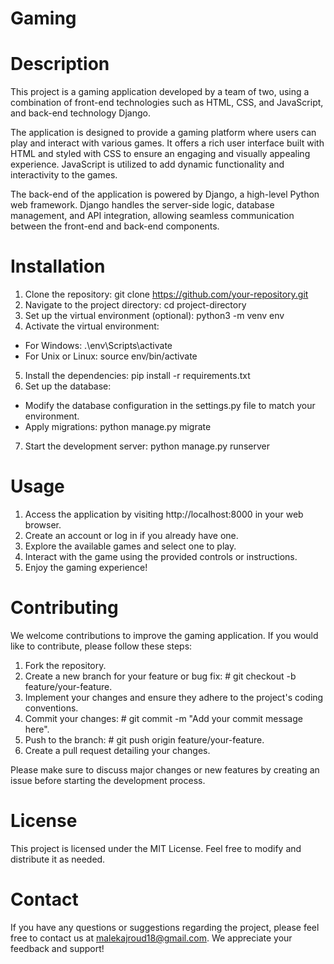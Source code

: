 # Gaming
# Description
This project is a gaming application developed by a team of two, using a combination of front-end technologies such as HTML, CSS, and JavaScript, and back-end technology Django.

The application is designed to provide a gaming platform where users can play and interact with various games. It offers a rich user interface built with HTML and styled with CSS to ensure an engaging and visually appealing experience. JavaScript is utilized to add dynamic functionality and interactivity to the games.

The back-end of the application is powered by Django, a high-level Python web framework. Django handles the server-side logic, database management, and API integration, allowing seamless communication between the front-end and back-end components.

# Installation
1) Clone the repository: git clone https://github.com/your-repository.git
2) Navigate to the project directory: cd project-directory
3) Set up the virtual environment (optional): python3 -m venv env
4) Activate the virtual environment:
* For Windows: .\env\Scripts\activate
* For Unix or Linux: source env/bin/activate
5) Install the dependencies: pip install -r requirements.txt
6) Set up the database:
* Modify the database configuration in the settings.py file to match your environment.
* Apply migrations: python manage.py migrate
7) Start the development server: python manage.py runserver
# Usage
1) Access the application by visiting http://localhost:8000 in your web browser.
2) Create an account or log in if you already have one.
3) Explore the available games and select one to play.
4) Interact with the game using the provided controls or instructions.
5) Enjoy the gaming experience!

# Contributing
We welcome contributions to improve the gaming application. If you would like to contribute, please follow these steps:

1) Fork the repository.
2) Create a new branch for your feature or bug fix: # git checkout -b feature/your-feature.
3) Implement your changes and ensure they adhere to the project's coding conventions.
4) Commit your changes: # git commit -m "Add your commit message here".
5) Push to the branch: # git push origin feature/your-feature.
6) Create a pull request detailing your changes.

Please make sure to discuss major changes or new features by creating an issue before starting the development process.

# License
This project is licensed under the MIT License. Feel free to modify and distribute it as needed.

# Contact
If you have any questions or suggestions regarding the project, please feel free to contact us at malekajroud18@gmail.com. We appreciate your feedback and support!
